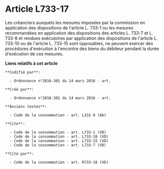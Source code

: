# Article L733-17

Les créanciers auxquels les mesures imposées par la commission en application des dispositions de l'article L. 733-1 ou les
mesures recommandées en application des dispositions des articles L. 733-7 et L. 733-8 et rendues exécutoires par application
des dispositions de l'article L. 733-10 ou de l'article L. 733-15 sont opposables, ne peuvent exercer des procédures
d'exécution à l'encontre des biens du débiteur pendant la durée d'exécution de ces mesures.

**Liens relatifs à cet article**

	**Codifié par**:

	  - Ordonnance n°2016-301 du 14 mars 2016 - art.

	**Créé par**:

	  - Ordonnance n°2016-301 du 14 mars 2016 - art.

	**Anciens textes**:

	  - Code de la consommation - art. L331-9 (Ab)

	**Cite**:

	  - Code de la consommation - art. L733-1 (VD)
	  - Code de la consommation - art. L733-10 (VD)
	  - Code de la consommation - art. L733-15 (VD)
	  - Code de la consommation - art. L733-7 (VD)

	**Cité par**:

	  - Code de la consommation - art. R733-18 (VD)
